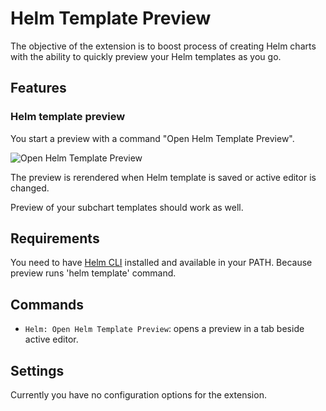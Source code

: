 # Helm Template Preview

The objective of the extension is to boost process of creating Helm charts with the ability to quickly preview your Helm templates as you go.

## Features

### Helm template preview

You start a preview with a command "Open Helm Template Preview".

![Open Helm Template Preview](https://i.imgur.com/U4nQ35a.gif "Open Helm Template Preview")

The preview is rerendered when Helm template is saved or active editor is changed.

Preview of your subchart templates should work as well.

## Requirements

You need to have [Helm CLI](https://helm.sh/docs/intro/install/) installed and available in your PATH. Because preview runs 'helm template' command.

## Commands

- `Helm: Open Helm Template Preview`: opens a preview in a tab beside active editor.

## Settings

Currently you have no configuration options for the extension.
